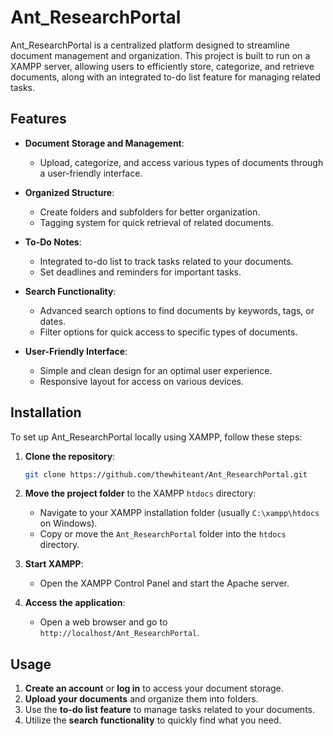 
# Ant_ResearchPortal

Ant_ResearchPortal is a centralized platform designed to streamline document management and organization. This project is built to run on a XAMPP server, allowing users to efficiently store, categorize, and retrieve documents, along with an integrated to-do list feature for managing related tasks.

## Features

- **Document Storage and Management**: 
  - Upload, categorize, and access various types of documents through a user-friendly interface.
  
- **Organized Structure**: 
  - Create folders and subfolders for better organization.
  - Tagging system for quick retrieval of related documents.

- **To-Do Notes**:
  - Integrated to-do list to track tasks related to your documents.
  - Set deadlines and reminders for important tasks.

- **Search Functionality**:
  - Advanced search options to find documents by keywords, tags, or dates.
  - Filter options for quick access to specific types of documents.

- **User-Friendly Interface**: 
  - Simple and clean design for an optimal user experience.
  - Responsive layout for access on various devices.

## Installation

To set up Ant_ResearchPortal locally using XAMPP, follow these steps:

1. **Clone the repository**:
   ```bash
   git clone https://github.com/thewhiteant/Ant_ResearchPortal.git
   ```

2. **Move the project folder** to the XAMPP `htdocs` directory:
   - Navigate to your XAMPP installation folder (usually `C:\xampp\htdocs` on Windows).
   - Copy or move the `Ant_ResearchPortal` folder into the `htdocs` directory.

3. **Start XAMPP**:
   - Open the XAMPP Control Panel and start the Apache server.

4. **Access the application**:
   - Open a web browser and go to `http://localhost/Ant_ResearchPortal`.

## Usage

1. **Create an account** or **log in** to access your document storage.
2. **Upload your documents** and organize them into folders.
3. Use the **to-do list feature** to manage tasks related to your documents.
4. Utilize the **search functionality** to quickly find what you need.

